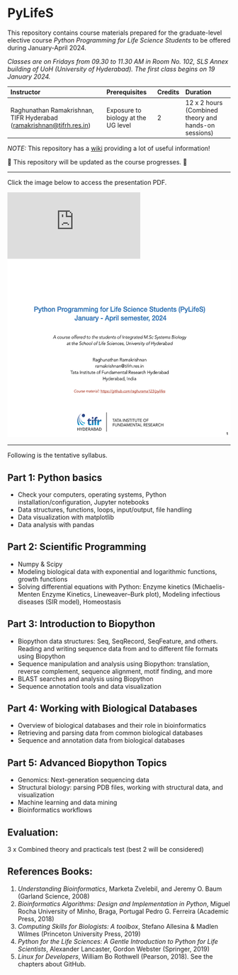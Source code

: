 # PyLifeS 

This repository contains course materials prepared for the graduate-level elective course _Python Programming for Life Science Students_ to be offered during January-April 2024. 

_Classes are on Fridays from 09.30 to 11.30 AM in Room No. 102, SLS Annex building of UoH (University of Hyderabad). The first class begins on 19 January 2024._

| Instructor                                         | Prerequisites                           | Credits | Duration                                      |
|:----------------------------------------------------|:-----------------------------------------|:---------|:-----------------------------------------------|
| Raghunathan Ramakrishnan, TIFR Hyderabad (ramakrishnan@tifrh.res.in) | Exposure to biology at the UG level | 2       | 12 x 2 hours (Combined theory and hands-on sessions) |

_NOTE:_ This repository has a [wiki](https://github.com/raghurama123/PyLifeS/wiki) providing a lot of useful information! 

🚧 This repository will be updated as the course progresses. 🚧

***
Click the image below to access the presentation PDF.  

![](https://github.com/raghurama123/PyLifeS/blob/main/PyLifeS.pdf)
<a href="https://github.com/raghurama123/PyLifeS/blob/main/PyLifeS.pdf">
<img src="https://github.com/raghurama123/PyLifeS/blob/main/FirstPage.png"  height="400">
</a>
***

Following is the tentative syllabus. 

## Part 1: Python basics
- Check your computers, operating systems, Python installation/configuration, Jupyter notebooks
- Data structures, functions, loops, input/output, file handling
- Data visualization with matplotlib
- Data analysis with pandas

## Part 2: Scientific Programming
- Numpy & Scipy
- Modeling biological data with exponential and logarithmic functions, growth functions
- Solving differential equations with Python: Enzyme kinetics (Michaelis-Menten Enzyme Kinetics, Lineweaver–Burk plot), Modeling infectious diseases (SIR model), Homeostasis

## Part 3: Introduction to Biopython
- Biopython data structures: Seq, SeqRecord, SeqFeature, and others. Reading and writing sequence data from and to different file formats using Biopython
- Sequence manipulation and analysis using Biopython: translation, reverse complement, sequence alignment, motif finding, and more
- BLAST searches and analysis using Biopython
- Sequence annotation tools and data visualization

## Part 4: Working with Biological Databases
- Overview of biological databases and their role in bioinformatics
- Retrieving and parsing data from common biological databases
- Sequence and annotation data from biological databases

## Part 5: Advanced Biopython Topics
- Genomics: Next-generation sequencing data
- Structural biology: parsing PDB files, working with structural data, and visualization
- Machine learning and data mining
- Bioinformatics workflows

## Evaluation:

3 x Combined theory and practicals test (best 2 will be considered)

## References Books:     
1. _Understanding Bioinformatics_, Marketa Zvelebil, and Jeremy O. Baum (Garland Science, 2008)
2. _Bioinformatics Algorithms: Design and Implementation in Python_, Miguel Rocha University of Minho, Braga, Portugal Pedro G. Ferreira (Academic Press, 2018)
3. _Computing Skills for Biologists: A toolbox_, Stefano Allesina & Madlen Wilmes (Princeton University Press, 2019)
4. _Python for the Life Sciences: A Gentle Introduction to Python for Life Scientists_, Alexander Lancaster, Gordon Webster (Springer, 2019)
5. _Linux for Developers_, William Bo Rothwell (Pearson, 2018). See the chapters about GitHub.



